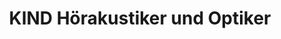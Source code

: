 ---
title: "KIND Hörakustiker und Optiker"
url: /kempten-allgaeu/kind-hoerakustiker-und-optiker/
shop: Optiker
---